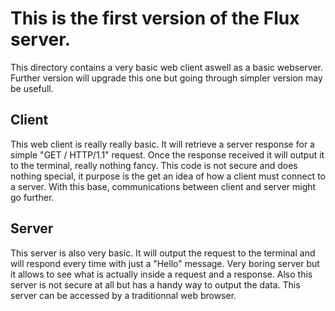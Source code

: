 # This is the first version of the Flux server.

This directory contains a very basic web client aswell as a basic webserver.
Further version will upgrade this one but going through simpler version may be usefull.

## Client
This web client is really really basic. It will retrieve a server response for a simple
"GET / HTTP/1.1" request. Once the response received it will output it to the terminal,
really nothing fancy. This code is not secure and does nothing special, it purpose is
the get an idea of how a client must connect to a server. With this base, communications
between client and server might go further.

## Server
This server is also very basic. It will output the request to the terminal and will respond
every time with just a "Hello" message. Very boring server but it allows to see what is actually
inside a request and a response. Also this server is not secure at all but has a handy way
to output the data. This server can be accessed by a traditionnal web browser.